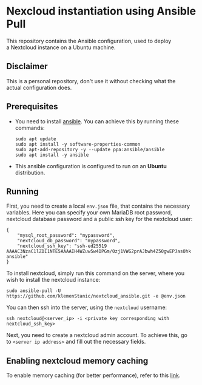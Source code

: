 # Nexcloud instantiation using Ansible Pull
This repository contains the Ansible configuration, used to deploy  
a Nextcloud instance on a Ubuntu machine.

## Disclaimer
This is a personal repository, don't use it without checking what the  
actual configuration does.

## Prerequisites
- You need to install [ansible](https://www.ansible.com/). You can achieve this by running these commands:
  ```
  sudo apt update
  sudo apt install -y software-properties-common
  sudo apt-add-repository -y --update ppa:ansible/ansible
  sudo apt install -y ansible
  ```
- This ansible configuration is configured to run on an **Ubuntu** distribution.

## Running
First, you need to create a local `env.json` file, that contains the 
necessary variables. Here you can specify your own MariaDB root password,  
nextcloud database password and a public ssh key for the nextcloud user:  
```
{
	"mysql_root_password": "mypassword",
	"nextcloud_db_password": "mypassword",
	"nextcloud_ssh_key": "ssh-ed25519 AAAAC3NzaC1lZDI1NTE5AAAAIH4WZuw5w4DPGm/0zj1VWG2prAJbwh4Z50gwEPJasOhk ansible"
}
```

To install nextcloud, simply run this command on the server, where you  
wish to install the nextcloud instance:
```
sudo ansible-pull -U https://github.com/klemenStanic/nextcloud_ansible.git -e @env.json 
```

You can then ssh into the server, using the `nextcloud` username:
```
ssh nextcloud@<server_ip> -i <private key corresponding with nextcloud_ssh_key>
```

Next, you need to create a nextcloud admin account. To achieve this, go  
to `<server ip address>` and fill out the necessary fields.

## Enabling nextcloud memory caching
To enable memory caching (for better performance), refer to this [link](https://docs.nextcloud.com/server/latest/admin_manual/configuration_server/caching_configuration.html#id1).
